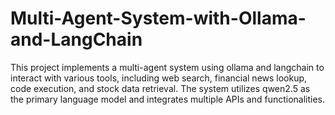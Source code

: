 # Multi-Agent-System-with-Ollama-and-LangChain
This project implements a multi-agent system using ollama and langchain to interact with various tools, including web search, financial news lookup, code execution, and stock data retrieval. The system utilizes qwen2.5 as the primary language model and integrates multiple APIs and functionalities.

